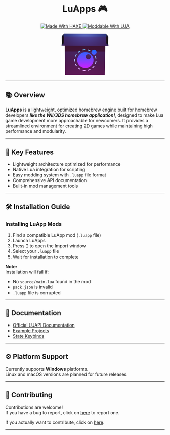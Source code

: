 <h1 align="center">LuApps 🎮</h1>
<p align="center">
  <a href="https://haxe.org/">
    <img src="https://img.shields.io/badge/-HAXE-262626.svg?logo=haxe&style=for-the-badge" alt="Made With HAXE">
  </a>
  <a href="https://www.lua.org/">
    <img src="https://img.shields.io/badge/LUA-262626?style=for-the-badge&logo=lua" alt="Moddable With LUA">
  </a>
</p>

<p align="center">
  <a href="https://github.com/NAEL2XD/LuApps">
    <img src="assets/images/icons/iconOG.png" alt="LuApps Logo" width="150">
  </a>
</p>

---

## 📚 Overview

**LuApps** is a lightweight, optimized homebrew engine built for homebrew developers ***like the Wii/3DS homebrew application!***, designed to make Lua game development more approachable for newcomers. It provides a streamlined environment for creating 2D games while maintaining high performance and modularity.

---

## 🎯 Key Features

- Lightweight architecture optimized for performance  
- Native Lua integration for scripting  
- Easy modding system with `.luapp` file format  
- Comprehensive API documentation  
- Built-in mod management tools  

---

## 🛠️ Installation Guide

### Installing LuApp Mods

1. Find a compatible LuApp mod (`.luapp` file)  
2. Launch LuApps  
3. Press <kbd>I</kbd> to open the Import window  
4. Select your `.luapp` file  
5. Wait for installation to complete  

 **Note:**  
 Installation will fail if:  
 - No `source/main.lua` found in the mod  
 - `pack.json` is invalid  
 - `.luapp` file is corrupted  

---

## 📖 Documentation

- [Official LUAPI Documentation](https://github.com/NAEL2XD/LuApps/wiki/All-LUA-APIs.-(Functions,-Variables-and-Events.))  
- [Example Projects](https://github.com/NAEL2XD/LuApps/wiki/LuApp-Examples)  
- [State Keybinds](https://github.com/NAEL2XD/LuApps/wiki/State-Keybinds)  

---

## ⚙️ Platform Support

Currently supports **Windows** platforms.  
Linux and macOS versions are planned for future releases.

---

## 🤝 Contributing

Contributions are welcome!  
If you have a bug to report, click on [here](https://github.com/NAEL2XD/LuApps/issues) to report one.

If you actually want to contribute, click on [here](https://github.com/NAEL2XD/LuApps/pulls).

---

